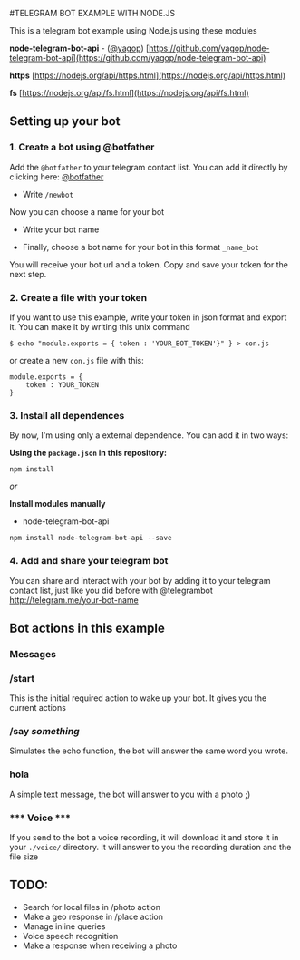 #TELEGRAM BOT EXAMPLE WITH NODE.JS

This is a telegram bot example using Node.js using these modules

**node-telegram-bot-api** - ([@yagop](https://github.com/yagop))
[https://github.com/yagop/node-telegram-bot-api](https://github.com/yagop/node-telegram-bot-api)

**https**
[https://nodejs.org/api/https.html](https://nodejs.org/api/https.html)

**fs**
[https://nodejs.org/api/fs.html](https://nodejs.org/api/fs.html)

## Setting up your bot


### 1. Create a bot using @botfather

Add the `@botfather` to your telegram contact list.
You can add it directly by clicking here: [@botfather](http://telegram.me/botfather)


- Write `/newbot`

Now you can choose a name for your bot

- Write your bot name

- Finally, choose a bot name for your bot in this format `_name_bot`

You will receive your bot url and a token. Copy and save your token for the next step.

### 2. Create a file with your token

If you want to use this example, write your token in json format and export it.
You can make it by writing this unix command 

```shell
$ echo "module.exports = { token : 'YOUR_BOT_TOKEN'}" } > con.js
```

or create a new `con.js` file with this:

```
module.exports = {
	token : YOUR_TOKEN
}
```

### 3. Install all dependences 

By now, I'm using only a external dependence. You can add it in two ways:

**Using the `package.json` in this repository:**
```
npm install
```

_or_

**Install modules manually**

- node-telegram-bot-api
```
npm install node-telegram-bot-api --save
```


### 4. Add and share your telegram bot

You can share and interact with your bot by adding it to your telegram contact list, just like you did before with @telegrambot
http://telegram.me/your-bot-name



## Bot actions in this example

### **Messages**

### /start

This is the initial required action to wake up your bot. It gives you the current actions

### /say _something_

Simulates the echo function, the bot will answer the same word you wrote.

### hola

A simple text message, the bot will answer to you with a photo ;)


### *** Voice ***

If you send to the bot a voice recording, it will download it and store it in your `./voice/` directory.
It will answer to you the recording duration and the file size


## TODO:

- Search for local files in /photo action 
- Make a geo response in /place action
- Manage inline queries
- Voice speech recognition
- Make a response when receiving a photo














